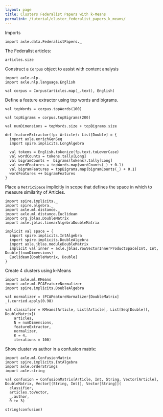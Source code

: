 ```yaml
---
layout: page
title: Clusters Federalist Papers with k-Means
permalink: /tutorial/cluster_federalist_papers_k_means/
---
```


Imports

```tut:silent
import axle.data.FederalistPapers._
```

The Federalist articles:

```tut:book
articles.size
```

Construct a `Corpus` object to assist with content analysis

```tut:book
import axle.nlp._
import axle.nlp.language.English

val corpus = Corpus(articles.map(_.text), English)
```

Define a feature extractor using top words and bigrams.

```tut:book
val topWords = corpus.topWords(100)

val topBigrams = corpus.topBigrams(200)

val numDimensions = topWords.size + topBigrams.size

def featureExtractor(fp: Article): List[Double] = {
  import axle.enrichGenSeq
  import spire.implicits.LongAlgebra

  val tokens = English.tokenize(fp.text.toLowerCase)
  val wordCounts = tokens.tally[Long]
  val bigramCounts =  bigrams(tokens).tally[Long]
  val wordFeatures = topWords.map(wordCounts(_) + 0.1)
  val bigramFeatures = topBigrams.map(bigramCounts(_) + 0.1)
  wordFeatures ++ bigramFeatures
}
```

Place a `MetricSpace` implicitly in scope that defines the space in which to
measure similarity of Articles.

```tut:silent
import spire.implicits._
import spire.algebra._
import axle.ml.distance._
import axle.ml.distance.Euclidean
import org.jblas.DoubleMatrix
import axle.jblas.linearAlgebraDoubleMatrix

implicit val space = {
  import spire.implicits.IntAlgebra
  import spire.implicits.DoubleAlgebra
  import axle.jblas.moduleDoubleMatrix
  implicit val inner = axle.jblas.rowVectorInnerProductSpace[Int, Int, Double](numDimensions)
  Euclidean[DoubleMatrix, Double]
}
```

Create 4 clusters using k-Means

```tut:silent
import axle.ml.KMeans
import axle.ml.PCAFeatureNormalizer
import spire.implicits.DoubleAlgebra
```

```tut:book
val normalizer = (PCAFeatureNormalizer[DoubleMatrix] _).curried.apply(0.98)

val classifier = KMeans[Article, List[Article], List[Seq[Double]], DoubleMatrix](
    articles,
    N = numDimensions,
    featureExtractor,
    normalizer,
    K = 4,
    iterations = 100)
```

Show cluster vs author in a confusion matrix:

```tut:silent
import axle.ml.ConfusionMatrix
import spire.implicits.IntAlgebra
import axle.orderStrings
import axle.string
```

```tut:book
val confusion = ConfusionMatrix[Article, Int, String, Vector[Article], DoubleMatrix, Vector[(String, Int)], Vector[String]](
  classifier,
  articles.toVector,
  _.author,
  0 to 3)

string(confusion)
```
